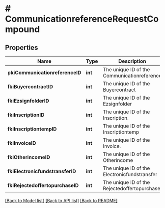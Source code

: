 # # CommunicationreferenceRequestCompound

## Properties

Name | Type | Description | Notes
------------ | ------------- | ------------- | -------------
**pkiCommunicationreferenceID** | **int** | The unique ID of the Communicationreference | [optional]
**fkiBuyercontractID** | **int** | The unique ID of the Buyercontract | [optional]
**fkiEzsignfolderID** | **int** | The unique ID of the Ezsignfolder | [optional]
**fkiInscriptionID** | **int** | The unique ID of the Inscription. | [optional]
**fkiInscriptiontempID** | **int** | The unique ID of the Inscriptiontemp | [optional]
**fkiInvoiceID** | **int** | The unique ID of the Invoice. | [optional]
**fkiOtherincomeID** | **int** | The unique ID of the Otherincome | [optional]
**fkiElectronicfundstransferID** | **int** | The unique ID of the Electronicfundstransfer | [optional]
**fkiRejectedoffertopurchaseID** | **int** | The unique ID of the Rejectedoffertopurchase | [optional]

[[Back to Model list]](../../README.md#models) [[Back to API list]](../../README.md#endpoints) [[Back to README]](../../README.md)
